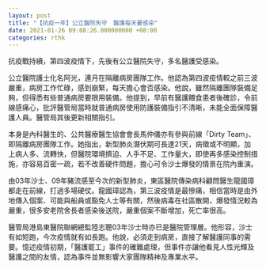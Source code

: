 ```yaml
---
layout: post
title: "【抗疫一年】公立醫院失守　醫護每天憂感染"
date: 2021-01-26 09:08:26.000000000 +08:00
categories: rthk
---
```


抗疫戰持續，第四波疫情下，先後有公立醫院失守，多名醫護受感染。

公立醫院護士化名阿光，連月在隔離病房團隊工作。他認為第四波疫情較之前三波嚴重，病房工作忙碌，感到崩緊，每天擔心會否感染。他說，雖然隔離團隊裝備足夠，但得悉有些普通病房要限用裝備。他提到，早前有醫護餵食患者後確診，令前線感痛心，批評醫管局當時就普通病房使用防護裝備指引不清晰，未能全面保障醫護人員。醫管局其後更新相關指引。

本身是內科醫生的、公共醫療醫生協會會長馬仲儀亦有參與前線「Dirty Team」、即隔離病房團隊工作。她指出，新型肺炎潛伏期可長達21天，病徵或不明顯，加上病人多、流轉快，但醫院環境擠迫、人手不足、工作量大，即使再多感染控制措施，亦容易百密一疏，若不改善硬件問題，擔心可令沙士爆發的情景在院內重演。

由03年沙士、09年豬流感至今次的新型肺炎，東區醫院傳染病科顧問醫生龍國璋都走在前線，打過多場硬仗。龍國璋認為，第三波疫情是最慘痛，相信當時是由外地傳入個案、可能與船員或豁免人士等有關，然後病毒在社區散開，爆發情況較為嚴重，很多安老院舍長者感染後送院，嚴重個案不斷增加，死亡率很高。

醫管局港島東醫院聯網總監陸志聰03年沙士時亦已是醫院管理層。他形容，沙士有如短跑，今次疫情就有如長跑。他說，必須走到病房，直接了解醫護同事的需要。憶述疫情初期，「醫護罷工」事件的確難處理，但事件亦讓他看見人性光輝及醫護之間的友情，認為事件並無影響大家團隊精神及專業水平。
